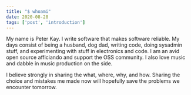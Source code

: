 ```yaml
---
title: "$ whoami"
date: 2020-08-28
tags: ['post', 'introduction']
---
```


My name is Peter Kay. I write software that makes software reliable. My days consist of being a husband, 
dog dad, writing code, doing sysadmin stuff, and experimenting with stuff in electronics and code.
I am an avid open source afficiando and support the OSS community. I also love music and dabble in
music production on the side.

I believe strongly in sharing the what, where, why, and how. Sharing the choice and mistakes me made now
will hopefully save the problems we encounter tomorrow.
